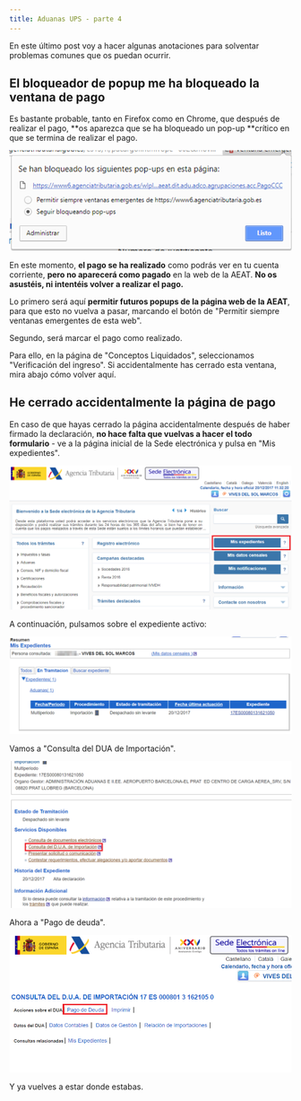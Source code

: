 ```yaml
---
title: Aduanas UPS - parte 4
---
```


En este último post voy a hacer algunas anotaciones para solventar problemas comunes que os puedan ocurrir.
<!--more-->
## El bloqueador de popup me ha bloqueado la ventana de pago

Es bastante probable, tanto en Firefox como en Chrome, que después de realizar el pago, **os aparezca que se ha bloqueado un pop-up **crítico en que se termina de realizar el pago.

![Ventana del bloqueador de popups, que evita que se pase correctamente al siguiente paso](/assets/aduanasups/popup.png)

En este momento, **el pago se ha realizado** como podrás ver en tu cuenta corriente, **pero no aparecerá como pagado** en la web de la AEAT. **No os asustéis, ni intentéis volver a realizar el pago.**

Lo primero será aquí **permitir futuros popups de la página web de la AEAT**, para que esto no vuelva a pasar, marcando el botón de "Permitir siempre ventanas emergentes de esta web".

Segundo, será marcar el pago como realizado.

Para ello, en la página de "Conceptos Liquidados", seleccionamos "Verificación del ingreso". Si accidentalmente has cerrado esta ventana, mira abajo cómo volver aquí.

## He cerrado accidentalmente la página de pago

En caso de que hayas cerrado la página accidentalmente después de haber firmado la declaración, **no hace falta que vuelvas a hacer el todo formulario** - ve a la página inicial de la Sede electrónica y pulsa en "Mis expedientes".

![Botón de "Mis expedientes" en el inicio de la Sede electrónica](/assets/aduanasups/mis_expedientes.png)

A continuación, pulsamos sobre el expediente activo:

![Listado de expedientes activos, donde sólo se muestra el que hay ahora mismo sin pagar](/assets/aduanasups/expedientes.png)

Vamos a "Consulta del DUA de Importación".

![Enlace de "Consulta del DUA de Importación" en el expediente](/assets/aduanasups/consulta_dua.png)

Ahora a "Pago de deuda".

![Enlace de "Pago de Deuda"](/assets/aduanasups/pago_dua.png)

Y ya vuelves a estar donde estabas.
